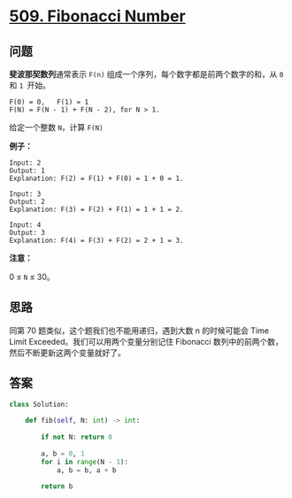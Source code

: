 # [509. Fibonacci Number](https://leetcode.com/problems/fibonacci-number/)

## 问题

**斐波那契数列**通常表示 `F(n)` 组成一个序列，每个数字都是前两个数字的和，从 `0` 和 `1 `开始。

```
F(0) = 0,   F(1) = 1
F(N) = F(N - 1) + F(N - 2), for N > 1.
```

给定一个整数 `N`，计算 `F(N)`

**例子：**

```
Input: 2
Output: 1
Explanation: F(2) = F(1) + F(0) = 1 + 0 = 1.

Input: 3
Output: 2
Explanation: F(3) = F(2) + F(1) = 1 + 1 = 2.

Input: 4
Output: 3
Explanation: F(4) = F(3) + F(2) = 2 + 1 = 3.
```

**注意：**

0 ≤ `N` ≤ 30。

## 思路

同第 70 题类似，这个题我们也不能用递归，遇到大数 n 的时候可能会 Time Limit Exceeded。我们可以用两个变量分别记住 Fibonacci 数列中的前两个数，然后不断更新这两个变量就好了。

## 答案

```python
class Solution:
    
    def fib(self, N: int) -> int:
        
        if not N: return 0
        
        a, b = 0, 1
        for i in range(N - 1):
            a, b = b, a + b
            
        return b
```